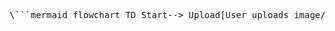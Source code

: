 <pre>
\```mermaid flowchart TD Start--> Upload[User uploads image/video] Upload--> Redirect[Redirect to Gallery Page]


</pre>